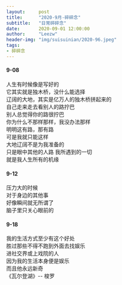 ```yaml
---
layout:     post 
title:      "2020-9月-碎碎念"
subtitle:   "日常碎碎念"
date:       2020-09-01 12:00:00
author:     "Leezw"
header-img: "img/suisuinian/2020-96.jpeg"
tags:
- 碎碎念
---
```



#### 9-08
人生有时候像是写好的     
它其实就是独木桥，没什么能选择     
辽阔的大地，其实是亿万人的独木桥拼起来的     
自己走来走去看别人的路拧巴     
别人总觉得你的路很拧巴     
你为什么不那样那样，我没办法那样     
明明这有路，那有路     
可是我就只能这样     
大地辽阔不是为我准备的     
只是眼中其他的人路
我所遇到的一切     
就是我人生所有的机缘     


#### 9-12
压力大的时候    
对于身边的其他事    
好像瞬间就无所谓了    
脑子里只关心眼前的     


#### 9-18
我的生活方式至少有这个好处     
胜过那些不得不跑到外面去找娱乐     
进社交界或上戏院的人     
因为我的生活本身便是娱乐     
而且他永远新奇     
《瓦尔登湖》-- 梭罗    
 









